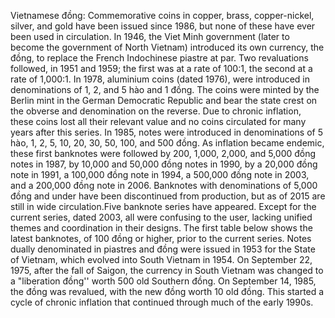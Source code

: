 Vietnamese đồng: Commemorative coins in copper, brass, copper-nickel, silver, and gold have been issued since 1986, but none of these have ever been used in circulation. In 1946, the Viet Minh  government (later to become the government of North Vietnam) introduced its own currency, the đồng, to replace the French Indochinese piastre at par. Two revaluations followed, in 1951 and 1959; the first was at a rate of 100:1, the second at a rate of 1,000:1. In 1978, aluminium coins (dated 1976), were introduced in denominations of 1, 2, and 5 hào and 1 đồng. The coins were minted by the Berlin mint in the German Democratic Republic and bear the state crest on the obverse and denomination on the reverse. Due to chronic inflation, these coins lost all their relevant value and no coins circulated for many years after this series. In 1985, notes were introduced in denominations of 5 hào, 1, 2, 5, 10, 20, 30, 50, 100, and 500 đồng. As inflation became endemic, these first banknotes were followed by 200, 1,000, 2,000, and 5,000 đồng notes in 1987, by 10,000 and 50,000 đồng notes in 1990, by a 20,000 đồng note in 1991, a 100,000 đồng note in 1994, a 500,000 đồng note in 2003, and a 200,000 đồng note in 2006. Banknotes with denominations of 5,000 đồng and under have been discontinued from production, but as of 2015 are still in wide circulation.Five banknote series have appeared. Except for the current series, dated 2003, all were confusing to the user, lacking unified themes and coordination in their designs. The first table below shows the latest banknotes, of 100 đồng or higher, prior to the current series. Notes dually denominated in piastres and đồng were issued in 1953 for the State of Vietnam, which evolved into South Vietnam in 1954. On September 22, 1975, after the fall of Saigon, the currency in South Vietnam was changed to a "liberation đồng'' worth 500 old Southern đồng. On September 14, 1985, the đồng was revalued, with the new đồng worth 10 old đồng. This started a cycle of chronic inflation that continued through much of the early 1990s.
